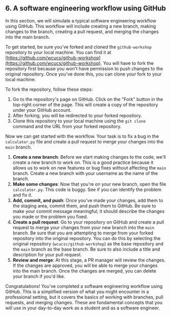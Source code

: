 ## 6. A software engineering workflow using GitHub

In this section, we will simulate a typical software engineering workflow using GitHub. This workflow will include creating a new branch, making changes to the branch, creating a pull request, and merging the changes into the main branch.

To get started, be sure you've forked and cloned the `github-workshop` repository to your local machine. You can find it at [https://github.com/wcucs/github-workshop](https://github.com/wcucs/github-workshop). You will have to fork the repository first because you won't have permission to push changes to the original repository. Once you've done this, you can clone your fork to your local machine.

To fork the repository, follow these steps:

1. Go to the repository's page on GitHub. Click on the "Fork" button in the top-right corner of the page. This will create a copy of the repository under your GitHub account.
2. After forking, you will be redirected to your forked repository.
3. Clone this repository to your local machine using the `git clone` command and the URL from your forked repository.

Now we can get started with the workflow. Your task is to fix a bug in the `calculator.py` file and create a pull request to merge your changes into the `main` branch.

1. **Create a new branch**: Before we start making changes to the code, we'll create a new branch to work on. This is a good practice because it allows us to work on new features or bug fixes without affecting the `main` branch. Create a new branch with your username as the name of the branch.
2. **Make some changes**: Now that you're on your new branch, open the file `calculator.py`. This code is buggy. See if you can identify the problem and fix it.
3. **Add, commit, and push**: Once you've made your changes, add them to the staging area, commit them, and push them to GitHub. Be sure to make your commit message meaningful; it should describe the changes you made or the problem you fixed.
4. **Create a pull request**: Go to your repository on GitHub and create a pull request to merge your changes from your new branch into the `main` branch. Be sure that you are attempting to merge from your forked repository into the original repository. You can do this by selecting the original repository (`wcucsc/github-workshop`) as the base repository and the `main` branch as the base branch. Be sure to also include a title and description for your pull request.
5. **Review and merge**: At this stage, a PR manager will review the changes. If the changes are approved, you will be able to merge your changes into the main branch. Once the changes are merged, you can delete your branch if you'd like.

Congratulations! You've completed a software engineering workflow using GitHub. This is a simplified version of what you might encounter in a professional setting, but it covers the basics of working with branches, pull requests, and merging changes. These are fundamental concepts that you will use in your day-to-day work as a student and as a software engineer.
